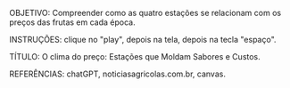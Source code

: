 OBJETIVO: Compreender como as quatro estações se relacionam com os preços das frutas em cada época.

INSTRUÇÕES: clique no "play", depois na tela, depois na tecla "espaço".

TÍTULO: O clima do preço: Estações que Moldam Sabores e Custos.

REFERÊNCIAS: chatGPT, noticiasagricolas.com.br, canvas.
